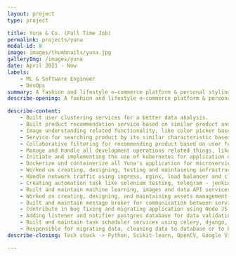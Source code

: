 ```yaml
---
layout: project
type: project

title: Yuna & Co. (Full Time Job)
permalink: projects/yuna
modal-id: 8
image: images/thumbnails/yuna.jpg
galleryImg: /images/yuna
date: April 2021 - Now
labels:
    - ML & Software Engineer
    - DevOps
summary: A fashion and lifestyle e-commerce platform & personal styling based on Artificial Intelligence.
describe-opening: A fashion and lifestyle e-commerce platform & personal styling based on Artificial Intelligence. Role -> Machine Learning & Software Engineer, DevOps

describe-content:
    - Built user clustering services for a better data analysis.
    - Built product recommendation service based on similar product and caching strategy for its result.
    - Image understanding related functionality, like color picker based on similar RGB value, object detection for looking duplicated image, object recognition for stylecard (outfit reference image consist of products) generator functionality etc.
    - Service for searching product by its similar characteristic based on image and/or tagging, used for another functionality like user wardrobe (user personal collection and recommendation outfit), stylecard generator (admin tool for faster generating stylecard) and product similar for main website.
    - Collaborative filtering for recommending product based on user feedback and construct general user profiles characteristic.
    - Manage and handle all development operations related things, like deployment, server management, application containerization, automation etc.
    - Initiate and implementing the use of kubernetes for application deployment along with CI/CD pipeline deployment using jenkins, ansible and other related framework.
    - Dockerize and containerize all Yuna's application for microservices application deployment.
    - Worked on creating, designing, testing and maintaining infrastructure for all services and application.
    - Handle network traffic using ingress, nginx, load balancer and cloudflare.
    - Creating automation task like selenium testing, telegram - jenkins integration, updating images product set on google vision, automatic bakcup database, whatsapp server for sending message via UI automation (web based and windows application based)
    - Built and maintain machine learning, images and data API services using python Fast API.
    - Worked on creating, designing, and maintaining assets management services with capabilites for image manipulation (padding, crop, resize, modify color) and caching its derivative image for speedy load.
    - Built and maintain message broker for communication between services.
    - Contribute in bug fixing and migrating application using Node JS API to new framework.
    - Adding listener and notifier postgres database for data validation.
    - Built and maintain task scheduler services using celery, django, mongo db and rabbit mq.
    - Responsible for migrating data, cleaning data to database or to be served as data summary for further analysis.
describe-closing: Tech stack -> Python, Scikit-learn, OpenCV, Google Vision, Numpy, Pandas, Google Cloud Platform, Amazon Web Services, Kubernetes, Ansible, Terraform, Kubernetes Operations (KOps), Jenkins, Cloudflare, Telegram bot UI, Bitbucket webhook, Selenium, PyWinAuto, Flask, FastAPI, Django, Celery, Rabbit MQ, Postgres, Mongo DB, NodeJS, TypeORM, Typescript.

---
```

